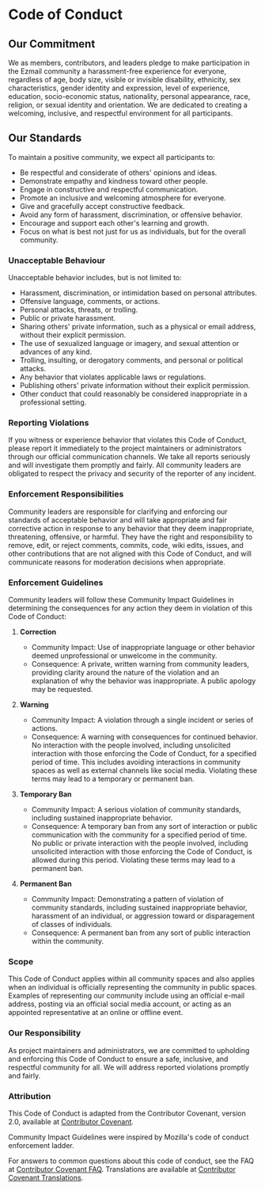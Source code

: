 # Code of Conduct

## Our Commitment

We as members, contributors, and leaders pledge to make participation in the Ezmail community a harassment-free experience for everyone, regardless of age, body size, visible or invisible disability, ethnicity, sex characteristics, gender identity and expression, level of experience, education, socio-economic status, nationality, personal appearance, race, religion, or sexual identity and orientation. We are dedicated to creating a welcoming, inclusive, and respectful environment for all participants.

## Our Standards

To maintain a positive community, we expect all participants to:

- Be respectful and considerate of others' opinions and ideas.
- Demonstrate empathy and kindness toward other people.
- Engage in constructive and respectful communication.
- Promote an inclusive and welcoming atmosphere for everyone.
- Give and gracefully accept constructive feedback.
- Avoid any form of harassment, discrimination, or offensive behavior.
- Encourage and support each other's learning and growth.
- Focus on what is best not just for us as individuals, but for the overall community.

### Unacceptable Behaviour

Unacceptable behavior includes, but is not limited to:

- Harassment, discrimination, or intimidation based on personal attributes.
- Offensive language, comments, or actions.
- Personal attacks, threats, or trolling.
- Public or private harassment.
- Sharing others' private information, such as a physical or email address, without their explicit permission.
- The use of sexualized language or imagery, and sexual attention or advances of any kind.
- Trolling, insulting, or derogatory comments, and personal or political attacks.
- Any behavior that violates applicable laws or regulations.
- Publishing others' private information without their explicit permission.
- Other conduct that could reasonably be considered inappropriate in a professional setting.

### Reporting Violations

If you witness or experience behavior that violates this Code of Conduct, please report it immediately to the project maintainers or administrators through our official communication channels. We take all reports seriously and will investigate them promptly and fairly. All community leaders are obligated to respect the privacy and security of the reporter of any incident.

### Enforcement Responsibilities

Community leaders are responsible for clarifying and enforcing our standards of acceptable behavior and will take appropriate and fair corrective action in response to any behavior that they deem inappropriate, threatening, offensive, or harmful. They have the right and responsibility to remove, edit, or reject comments, commits, code, wiki edits, issues, and other contributions that are not aligned with this Code of Conduct, and will communicate reasons for moderation decisions when appropriate.

### Enforcement Guidelines

Community leaders will follow these Community Impact Guidelines in determining the consequences for any action they deem in violation of this Code of Conduct:

1. **Correction**

   - Community Impact: Use of inappropriate language or other behavior deemed unprofessional or unwelcome in the community.
   - Consequence: A private, written warning from community leaders, providing clarity around the nature of the violation and an explanation of why the behavior was inappropriate. A public apology may be requested.

2. **Warning**

   - Community Impact: A violation through a single incident or series of actions.
   - Consequence: A warning with consequences for continued behavior. No interaction with the people involved, including unsolicited interaction with those enforcing the Code of Conduct, for a specified period of time. This includes avoiding interactions in community spaces as well as external channels like social media. Violating these terms may lead to a temporary or permanent ban.

3. **Temporary Ban**

   - Community Impact: A serious violation of community standards, including sustained inappropriate behavior.
   - Consequence: A temporary ban from any sort of interaction or public communication with the community for a specified period of time. No public or private interaction with the people involved, including unsolicited interaction with those enforcing the Code of Conduct, is allowed during this period. Violating these terms may lead to a permanent ban.

4. **Permanent Ban**

   - Community Impact: Demonstrating a pattern of violation of community standards, including sustained inappropriate behavior, harassment of an individual, or aggression toward or disparagement of classes of individuals.
   - Consequence: A permanent ban from any sort of public interaction within the community.

### Scope

This Code of Conduct applies within all community spaces and also applies when an individual is officially representing the community in public spaces. Examples of representing our community include using an official e-mail address, posting via an official social media account, or acting as an appointed representative at an online or offline event.

### Our Responsibility

As project maintainers and administrators, we are committed to upholding and enforcing this Code of Conduct to ensure a safe, inclusive, and respectful community for all. We will address reported violations promptly and fairly.

### Attribution

This Code of Conduct is adapted from the Contributor Covenant, version 2.0, available at [Contributor Covenant](https://www.contributor-covenant.org/version/2/0/code_of_conduct.html).

Community Impact Guidelines were inspired by Mozilla's code of conduct enforcement ladder.

For answers to common questions about this code of conduct, see the FAQ at [Contributor Covenant FAQ](https://www.contributor-covenant.org/faq). Translations are available at [Contributor Covenant Translations](https://www.contributor-covenant.org/translations).
